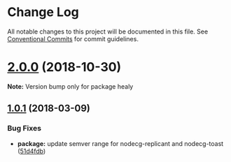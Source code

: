 # Change Log

All notable changes to this project will be documented in this file.
See [Conventional Commits](https://conventionalcommits.org) for commit guidelines.

<a name="2.0.0"></a>
# [2.0.0](https://github.com/SupportClass/healy/compare/v2.0.0-dev.4...v2.0.0) (2018-10-30)




**Note:** Version bump only for package healy

<a name="1.0.1"></a>
## [1.0.1](https://github.com/SupportClass/healy/compare/v1.0.0...v1.0.1) (2018-03-09)


### Bug Fixes

* **package:** update semver range for nodecg-replicant and nodecg-toast ([51d4fdb](https://github.com/SupportClass/healy/commit/51d4fdb))
